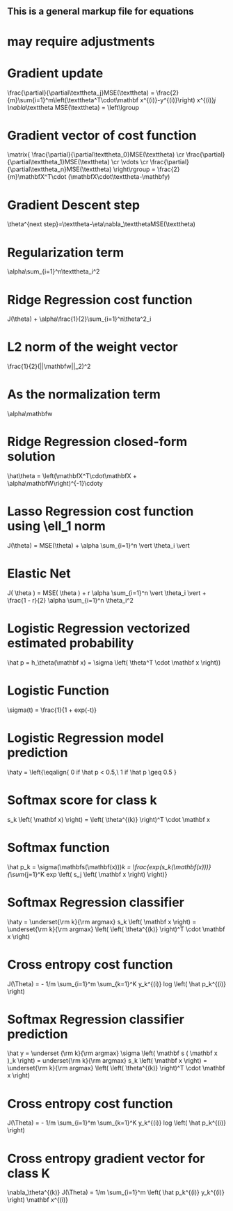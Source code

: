 ## This is a general markup file for equations
# may require adjustments

# Gradient update  
\frac{\partial}{\partial\texttheta_j}MSE(\texttheta) = 
\frac{2}{m}\sum{i=1}^m\left(\texttheta^T\cdot\mathbf x^{(i)}-y^{(i)}\right)
x^{(i)}_j
\nabla_\texttheta MSE(\texttheta) = 
\left\lgroup 

# Gradient vector of cost function
\matrix{ \frac{\partial}{\partial\texttheta_0}MSE(\texttheta)
\cr
\frac{\partial}{\partial\texttheta_1}MSE(\texttheta)
\cr \vdots \cr
\frac{\partial}{\partial\texttheta_n}MSE(\texttheta) 
\right\rgroup = \frac{2}{m}\mathbfX^T\cdot
(\mathbfX\cdot\texttheta-\mathbfy)

# Gradient Descent step
\theta^{next step}=\texttheta-\eta\nabla_\textthetaMSE(\texttheta)

# Regularization term
\alpha\sum_{i=1}^n\texttheta_i^2

# Ridge Regression cost function
J(\theta) + \alpha\frac{1}{2}\sum_{i=1}^n\theta^2_i

# L2 norm of the weight vector 
\frac{1}{2}(||\mathbfw||_2)^2

# As the normalization term
\alpha\mathbfw

# Ridge Regression closed-form solution
\hat\theta = \left(\mathbfX^T\cdot\mathbfX + \alpha\mathbfW\right)^{-1}\cdoty

# Lasso Regression cost function using \ell_1 norm
J(\theta) = MSE(\theta) + \alpha \sum_{i=1}^n \vert \theta_i \vert

# Elastic Net 
J( \theta ) = MSE( \theta ) + 
r \alpha \sum_{i=1}^n \vert \theta_i \vert +
\frac{1 - r}{2} \alpha \sum_{i=1}^n \theta_i^2

# Logistic Regression vectorized estimated probability
\hat p = h_\theta(\mathbf x) = \sigma \left( \theta^T \cdot \mathbf x \right))

# Logistic Function
\sigma(t) = \frac{1}{1 + exp(-t)}

# Logistic Regression model prediction
\haty = \left\{\eqalign{
  0 if \hat p < 0.5,\\
  1 if \hat p \geq 0.5
}

# Softmax score for class k
s_k \left( \mathbf x) \right) = \left( \theta^{(k)} \right)^T \cdot \mathbf x

# Softmax function
\hat p_k = \sigma(\mathbfs(\mathbf(x)))_k = 
\frac{exp(s_k(\mathbf(x)))}
{\sum_{j=1}^K exp \left( s_j \left( \mathbf x \right) \right)}

# Softmax Regression classifier 
\haty = \underset{\rm k}{\rm argmax} s_k \left( \mathbf x \right) = 
\underset{\rm k}{\rm argmax} \left( \left( \theta^{(k)} \right)^T \cdot \mathbf x \right)

# Cross entropy cost function
J(\Theta) = - 1/m \sum_{i=1}^m \sum_{k=1}^K y_k^{(i)} log \left( \hat p_k^{(i)}  \right)

# Softmax Regression classifier prediction
\hat y =  \underset {\rm k}{\rm argmax} \sigma \left( \mathbf s ( \mathbf x )_k  \right) =
underset{\rm k}{\rm argmax} s_k \left( \mathbf x  \right) = 
\underset{\rm k}{\rm argmax} \left( \left( \theta^{(k)}  \right)^T \cdot \mathbf x \right)

# Cross entropy cost function
J(\Theta) = - 1/m \sum_{i=1}^m \sum_{k=1}^K y_k^{(i)} log \left( \hat p_k^{(i)} \right)

# Cross entropy gradient vector for class K
\nabla_\theta^{(k)} J(\Theta) = 1/m 
\sum_{i=1}^m \left( \hat p_k^{(i)} y_k^{(i)} \right) \mathbf x^{(i)}
